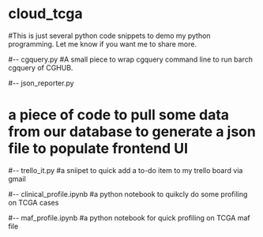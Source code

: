 # cloud_tcga

#This is just several python code snippets to demo my python programming. Let me know if you want me to share more.

#-- cgquery.py
#A small piece to wrap cgquery command line to run barch cgquery of CGHUB. 

#-- json_reporter.py
# a piece of code to pull some data from our database to generate a json file to populate frontend UI  



#-- trello_it.py
#a sniipet to quick add a to-do item to my trello board via gmail

#-- clinical_profile.ipynb
#a python notebook to quikcly do some profiling on TCGA cases 

#-- maf_profile.ipynb
#a python notebook for quick profiling on TCGA maf file

